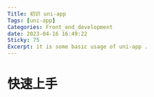 ```yaml
---
Title: 初识 uni-app
Tags: [uni-app]
Categories: Front_end_development
date: 2023-04-16 16:49:22
Sticky: 75
Excerpt: it is some basic usage of uni-app .
---
```

# 快速上手

